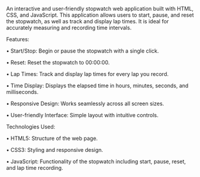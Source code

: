 An interactive and user-friendly stopwatch web application built with HTML, CSS, and JavaScript. This application allows users to start, pause, and reset the stopwatch, as well as track and display lap times. It is ideal for accurately measuring and recording time intervals.

Features: 

• Start/Stop: Begin or pause the stopwatch with a single click. 

• Reset: Reset the stopwatch to 00:00:00.

• Lap Times: Track and display lap times for every lap you record. 

• Time Display: Displays the elapsed time in hours, minutes, seconds, and milliseconds. 

• Responsive Design: Works seamlessly across all screen sizes. 

• User-friendly Interface: Simple layout with intuitive controls.


Technologies Used:

• HTML5: Structure of the web page. 

• CSS3: Styling and responsive design. 

• JavaScript: Functionality of the stopwatch including start, pause, reset, and lap time recording.
